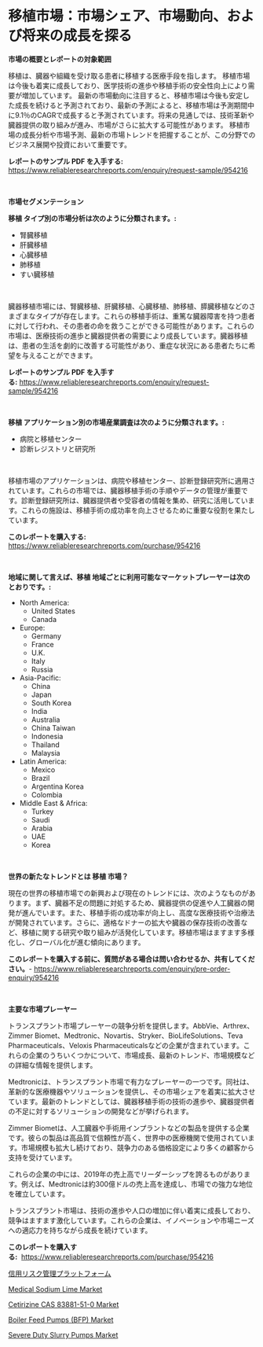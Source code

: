 <p><h1>移植市場：市場シェア、市場動向、および将来の成長を探る</h1></p><p><strong>市場の概要とレポートの対象範囲</strong></p>
<p><p>移植は、臓器や組織を受け取る患者に移植する医療手段を指します。 移植市場は今後も着実に成長しており、医学技術の進歩や移植手術の安全性向上により需要が増加しています。 最新の市場動向に注目すると、移植市場は今後も安定した成長を続けると予測されており、最新の予測によると、移植市場は予測期間中に9.1％のCAGRで成長すると予測されています。将来の見通しでは、技術革新や臓器提供の取り組みが進み、市場がさらに拡大する可能性があります。 移植市場の成長分析や市場予測、最新の市場トレンドを把握することが、この分野でのビジネス展開や投資において重要です。</p></p>
<p><strong>レポートのサンプル PDF を入手する:</strong> <a href="https://www.reliableresearchreports.com/enquiry/request-sample/954216">https://www.reliableresearchreports.com/enquiry/request-sample/954216</a></p>
<p>&nbsp;</p>
<p><strong>市場セグメンテーション</strong></p>
<p><strong>移植 タイプ別の市場分析は次のように分類されます。:</strong></p>
<p><ul><li>腎臓移植</li><li>肝臓移植</li><li>心臓移植</li><li>肺移植</li><li>すい臓移植</li></ul></p>
<p>&nbsp;</p>
<p><p>臓器移植市場には、腎臓移植、肝臓移植、心臓移植、肺移植、膵臓移植などのさまざまなタイプが存在します。これらの移植手術は、重篤な臓器障害を持つ患者に対して行われ、その患者の命を救うことができる可能性があります。これらの市場は、医療技術の進歩と臓器提供者の需要により成長しています。臓器移植は、患者の生活を劇的に改善する可能性があり、重症な状況にある患者たちに希望を与えることができます。</p></p>
<p><strong>レポートのサンプル PDF を入手する:</strong>&nbsp;<a href="https://www.reliableresearchreports.com/enquiry/request-sample/954216">https://www.reliableresearchreports.com/enquiry/request-sample/954216</a></p>
<p>&nbsp;</p>
<p><strong> 移植 アプリケーション別の市場産業調査は次のように分類されます。:</strong></p>
<p><ul><li>病院と移植センター</li><li>診断レジストリと研究所</li></ul></p>
<p>&nbsp;</p>
<p><p>移植市場のアプリケーションは、病院や移植センター、診断登録研究所に適用されています。これらの市場では、臓器移植手術の手順やデータの管理が重要です。診断登録研究所は、臓器提供者や受容者の情報を集め、研究に活用しています。これらの施設は、移植手術の成功率を向上させるために重要な役割を果たしています。</p></p>
<p><strong>このレポートを購入する:</strong>&nbsp; <a href="https://www.reliableresearchreports.com/purchase/954216">https://www.reliableresearchreports.com/purchase/954216</a></p>
<p>&nbsp;</p>
<p><strong>地域に関して言えば、移植 地域ごとに利用可能なマーケットプレーヤーは次のとおりです。:</strong></p>
<p><ul>
    <li>
        North America:
        <ul>
            <li>United States</li>
            <li>Canada</li>
        </ul>
    </li>
    <li>
        Europe:
        <ul>
            <li>Germany</li>
            <li>France</li>
            <li>U.K.</li>
            <li>Italy</li>
            <li>Russia</li>
        </ul>
    </li>
    <li>
        Asia-Pacific:
        <ul>
            <li>China</li>
            <li>Japan</li>
            <li>South Korea</li>
            <li>India</li>
            <li>Australia</li>
            <li>China Taiwan</li>
            <li>Indonesia</li>
            <li>Thailand</li>
            <li>Malaysia</li>
        </ul>
    </li>
    <li>
        Latin America:
        <ul>
            <li>Mexico</li>
            <li>Brazil</li>
            <li>Argentina Korea</li>
            <li>Colombia</li>
        </ul>
    </li>
    <li>
        Middle East & Africa:
        <ul>
            <li>Turkey</li>
            <li>Saudi</li>
            <li>Arabia</li>
            <li>UAE</li>
            <li>Korea</li>
        </ul>
    </li>
    </ul></p>
<p>&nbsp;</p>
<p><strong>世界の新たなトレンドとは 移植 市場？</strong></p>
<p><p>現在の世界の移植市場での新興および現在のトレンドには、次のようなものがあります。まず、臓器不足の問題に対処するため、臓器提供の促進や人工臓器の開発が進んでいます。また、移植手術の成功率が向上し、高度な医療技術や治療法が開発されています。さらに、適格なドナーの拡大や臓器の保存技術の改善など、移植に関する研究や取り組みが活発化しています。移植市場はますます多様化し、グローバル化が進む傾向にあります。</p></p>
<p><strong>このレポートを購入する前に、質問がある場合は問い合わせるか、共有してください。</strong>- <a href="https://www.reliableresearchreports.com/enquiry/pre-order-enquiry/954216">https://www.reliableresearchreports.com/enquiry/pre-order-enquiry/954216</a></p>
<p>&nbsp;</p>
<p><strong>主要な市場プレーヤー</strong></p>
<p><p>トランスプラント市場プレーヤーの競争分析を提供します。AbbVie、Arthrex、Zimmer Biomet、Medtronic、Novartis、Stryker、BioLifeSolutions、Teva Pharmaceuticals、Veloxis Pharmaceuticalsなどの企業が含まれています。これらの企業のうちいくつかについて、市場成長、最新のトレンド、市場規模などの詳細な情報を提供します。</p><p>Medtronicは、トランスプラント市場で有力なプレーヤーの一つです。同社は、革新的な医療機器やソリューションを提供し、その市場シェアを着実に拡大させています。最新のトレンドとしては、臓器移植手術の技術の進歩や、臓器提供者の不足に対するソリューションの開発などが挙げられます。</p><p>Zimmer Biometは、人工臓器や手術用インプラントなどの製品を提供する企業です。彼らの製品は高品質で信頼性が高く、世界中の医療機関で使用されています。市場規模も拡大し続けており、競争力のある価格設定により多くの顧客から支持を受けています。</p><p>これらの企業の中には、2019年の売上高でリーダーシップを誇るものがあります。例えば、Medtronicは約300億ドルの売上高を達成し、市場での強力な地位を確立しています。</p><p>トランスプラント市場は、技術の進歩や人口の増加に伴い着実に成長しており、競争はますます激化しています。これらの企業は、イノベーションや市場ニーズへの適応力を持ちながら成長を続けています。</p></p>
<p><strong>このレポートを購入する:</strong>&nbsp;&nbsp;<a href="https://www.reliableresearchreports.com/purchase/954216">https://www.reliableresearchreports.com/purchase/954216</a></p>
<p><p><a href="https://medium.com/@marakoelpin2023/%E4%BF%A1%E7%94%A8%E3%83%AA%E3%82%B9%E3%82%AF%E7%AE%A1%E7%90%86%E3%83%97%E3%83%A9%E3%83%83%E3%83%88%E3%83%95%E3%82%A9%E3%83%BC%E3%83%A0%E3%81%AE%E5%B8%82%E5%A0%B4%E5%B1%95%E6%9C%9B-%E7%94%A3%E6%A5%AD%E6%A6%82%E6%B3%81%E3%81%A8%E4%BA%88%E6%B8%AC-2024%E5%B9%B4%E3%81%8B%E3%82%892031%E5%B9%B4%E3%81%BE%E3%81%A7-a7d359176702">信用リスク管理プラットフォーム</a></p><p><a href="https://issuu.com/reportprime-2/docs/medical-sodium-lime-market-size-2030.pptx">Medical Sodium Lime Market</a></p><p><a href="https://adventurous-uranium-ef9.notion.site/Cetirizine-CAS-83881-51-0-Market-Size-Share-Trends-Analysis-Report-By-Material-By-Type-By-End-u-1471187774364771be71f6c60e5aad30">Cetirizine CAS 83881-51-0 Market</a></p><p><a href="https://github.com/dringals/Market-Research-Report-List-3/blob/main/boiler-feed-pumps-bfp-market.md">Boiler Feed Pumps (BFP) Market</a></p><p><a href="https://github.com/lbird53714/Market-Research-Report-List-3/blob/main/severe-duty-slurry-pumps-market.md">Severe Duty Slurry Pumps Market</a></p></p>